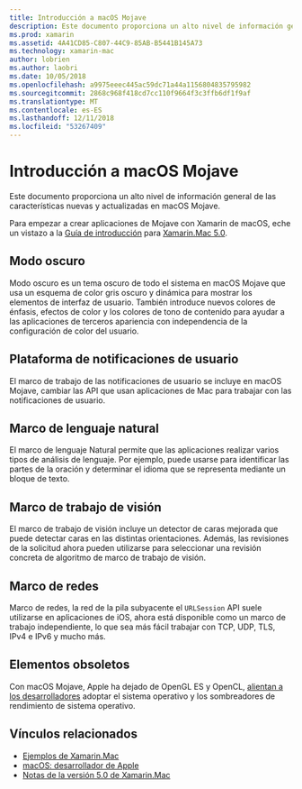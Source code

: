 ```yaml
---
title: Introducción a macOS Mojave
description: Este documento proporciona un alto nivel de información general de las características nuevas y actualizadas en macOS Mojave.
ms.prod: xamarin
ms.assetid: 4A41CD85-C807-44C9-85AB-B5441B145A73
ms.technology: xamarin-mac
author: lobrien
ms.author: laobri
ms.date: 10/05/2018
ms.openlocfilehash: a9975eeec445ac59dc71a44a1156804835795982
ms.sourcegitcommit: 2868c968f418cd7cc110f9664f3c3ffb6df1f9af
ms.translationtype: MT
ms.contentlocale: es-ES
ms.lasthandoff: 12/11/2018
ms.locfileid: "53267409"
---
```

# <a name="introduction-to-macos-mojave"></a>Introducción a macOS Mojave

Este documento proporciona un alto nivel de información general de las características nuevas y actualizadas en macOS Mojave.

Para empezar a crear aplicaciones de Mojave con Xamarin de macOS, eche un vistazo a la [Guía de introducción](~/mac/platform/introduction-to-macos-mojave/get-started.md) para [Xamarin.Mac 5.0](https://developer.xamarin.com/releases/mac/xamarin.mac_5/xamarin.mac_5.0/).

## <a name="dark-mode"></a>Modo oscuro

Modo oscuro es un tema oscuro de todo el sistema en macOS Mojave que usa un esquema de color gris oscuro y dinámica para mostrar los elementos de interfaz de usuario. También introduce nuevos colores de énfasis, efectos de color y los colores de tono de contenido para ayudar a las aplicaciones de terceros apariencia con independencia de la configuración de color del usuario.

## <a name="user-notifications-framework"></a>Plataforma de notificaciones de usuario

El marco de trabajo de las notificaciones de usuario se incluye en macOS Mojave, cambiar las API que usan aplicaciones de Mac para trabajar con las notificaciones de usuario.

## <a name="natural-language-framework"></a>Marco de lenguaje natural

El marco de lenguaje Natural permite que las aplicaciones realizar varios tipos de análisis de lenguaje. Por ejemplo, puede usarse para identificar las partes de la oración y determinar el idioma que se representa mediante un bloque de texto.

## <a name="vision-framework"></a>Marco de trabajo de visión

El marco de trabajo de visión incluye un detector de caras mejorada que puede detectar caras en las distintas orientaciones. Además, las revisiones de la solicitud ahora pueden utilizarse para seleccionar una revisión concreta de algoritmo de marco de trabajo de visión.

## <a name="network-framework"></a>Marco de redes

Marco de redes, la red de la pila subyacente el `URLSession` API suele utilizarse en aplicaciones de iOS, ahora está disponible como un marco de trabajo independiente, lo que sea más fácil trabajar con TCP, UDP, TLS, IPv4 e IPv6 y mucho más.

## <a name="deprecations"></a>Elementos obsoletos

Con macOS Mojave, Apple ha dejado de OpenGL ES y OpenCL, [alientan a los desarrolladores](https://developer.apple.com/macos/whats-new/) adoptar el sistema operativo y los sombreadores de rendimiento de sistema operativo.

## <a name="related-links"></a>Vínculos relacionados

- [Ejemplos de Xamarin.Mac](https://developer.xamarin.com/samples/mac/)
- [macOS: desarrollador de Apple](https://developer.apple.com/macos/)
- [Notas de la versión 5.0 de Xamarin.Mac](https://docs.microsoft.com/xamarin/mac/release-notes/5/5.0/)
